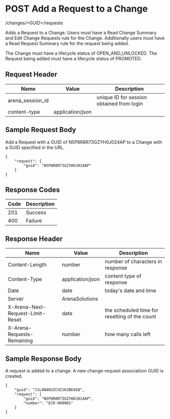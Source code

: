 # POST Add a Request to a Change


/changes/&lt;GUID&gt;/requests

Adds a Request to a Change. Users must have a Read Change Summary and  Edit Change Requests rule for the Change. Additionally users must have a Read Request Summary rule for the request being added.

The Change must have a lifecycle status of OPEN_AND_UNLOCKED. The Request being added must have a lifecycle status of PROMOTED.

## Request Header

| Name | Value | Description |
|  --- |  --- |  --- | 
| arena_session_id |   | unique ID for session obtained from login |
| content\-type | application/json |   |

## Sample Request Body
Add a Request with a GUID of N5P8R8R73GZYH0J024AP to a Change with a GUID specified in the URL.

```
{
    "request": {
        "guid": "N5P8R8R73GZYH0J024AP"
    }
}
```
## Response Codes

| Code | Description |
|  --- |  --- | 
| 201 | Success |
| 400 | Failure |

## Response Header

| Name | Value | Description |
|  --- |  --- |  --- | 
| Content\-Length | number | number of characters in response |
| Content\-Type | application/json | content type of response |
| Date | date | today's date and time |
| Server | ArenaSolutions |   |
| X\-Arena\-Next\-Request\-Limit\-Reset  | date | the scheduled time for resetting of the count |
| X\-Arena\-Requests\-Remaining  | number | how many calls left |

## Sample Response Body
A request is added to a change. A new change\-request associatiion GUID is created.

```
{
    "guid": "J1L4N4N3ZCUI1K3BE6EB",
    "request": {
        "guid": "N5P8R8R73GZYH0J024AP",
        "number": "ECR-000001"
    }
}
```
